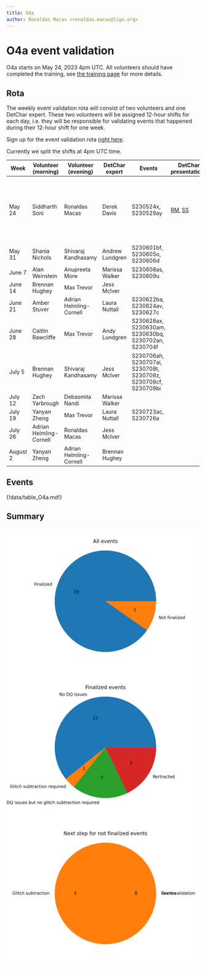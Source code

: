 ```yaml
---
title: O4a
author: Ronaldas Macas <ronaldas.macas@ligo.org>
---
```


# O4a event validation

O4a starts on May 24, 2023 4pm UTC. All volunteers should have completed the training, see [the training page](training.md) for more details.

## Rota

The weekly event validation rota will consist of two volunteers and one DetChar expert. These two volunteers will be assigned 12-hour shifts for each day, i.e. they will be responsible for validating events that happened during their 12-hour shift for one week.

Sign up for the event validation rota [right here](https://docs.google.com/document/d/1KG7r8cv---d1DZ6uqUmnudz8fZ_eBrCXiIMq8UDTfXA/edit#).

Currently we split the shifts at 4pm UTC time.

| Week        | Volunteer (morning)     | Volunteer (evening) | DetChar expert | Events | DetChar presentations | Notes |
|-------------|-------------------------|---------------------|----------------|--------|-------|--------|
| May 24      | Siddharth Soni          | Ronaldas Macas          | Derek Davis    | S230524x, S230529ay | [RM](https://wiki.ligo.org/DetChar/Telecon20230612), [SS](https://wiki.ligo.org/DetChar/Telecon20230612) | Ronaldas and Sidd also validate events from ER15 (S230502m, S230518h, S230520ae, S230522a, S230522n | 
| May 31      | Shania Nichols          | Shivaraj Kandhasamy     | Andrew Lundgren| S230601bf, S230605o, S230606d | |      |
| June 7      | Alan Weinstein          | Anupreeta More          | Marissa Walker | S230608as, S230609u |       | |
| June 14     | Brennan Hughey          | Max Trevor              | Jess McIver    |        |       | |
| June 21     | Amber Stuver            | Adrian Helmling-Cornell | Laura Nuttall  | S230622ba, S230624av, S230627c |       | |
| June 28     | Caitlin Rawcliffe       | Max Trevor              | Andy Lundgren  | S230628ax, S230630am, S230630bq, S230702an, S230704f |       | |
| July 5      | Brennan Hughey          | Shivaraj Kandhasamy     | Jess McIver    | S230706ah, S230707ai, S230708t, S230708z, S230708cf, S230709bi | |      |
| July 12     | Zach Yarbrough          | Debasmita Nandi         | Marissa Walker |        |       | |
| July 19     | Yanyan Zheng            | Max Trevor              | Laura Nuttall  | S230723ac, S230726a |  |     |
| July 26     | Adrian Helmling-Cornell | Ronaldas Macas          | Jess McIver    |        |       | |
| August 2    | Yanyan Zheng            | Adrian Helmling-Cornell | Brennan Hughey |        |       | |
 
## Events

{!data/table_O4a.md!}

## Summary

![total](img/O4a_total.png)
![finalized](img/O4a_finalized.png)
![nfinalized](img/O4a_not_finalized.png)
